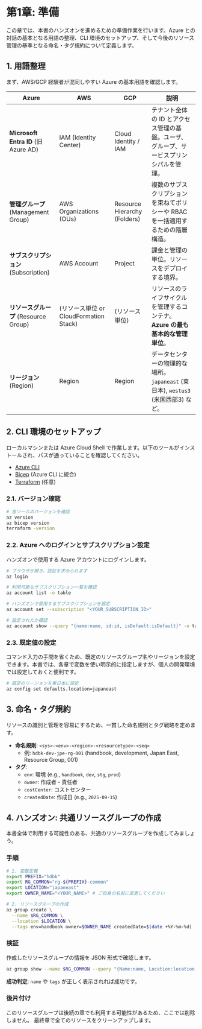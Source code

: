 # 第1章: 準備

この章では、本書のハンズオンを進めるための準備作業を行います。Azure との対話の基本となる用語の整理、CLI 環境のセットアップ、そして今後のリソース管理の基準となる命名・タグ規約について定義します。

## 1. 用語整理

まず、AWS/GCP 経験者が混同しやすい Azure の基本用語を確認します。

| Azure                               | AWS                               | GCP                        | 説明                                                                                             |
| ----------------------------------- | --------------------------------- | -------------------------- | ------------------------------------------------------------------------------------------------ |
| **Microsoft Entra ID** (旧 Azure AD) | IAM (Identity Center)             | Cloud Identity / IAM       | テナント全体の ID とアクセス管理の基盤。ユーザ、グループ、サービスプリンシパルを管理。         |
| **管理グループ** (Management Group)   | AWS Organizations (OUs)           | Resource Hierarchy (Folders) | 複数のサブスクリプションを束ねてポリシーや RBAC を一括適用するための階層構造。             |
| **サブスクリプション** (Subscription) | AWS Account                       | Project                    | 課金と管理の単位。リソースをデプロイする境界。                                             |
| **リソースグループ** (Resource Group) | (リソース単位 or CloudFormation Stack) | (リソース単位)             | リソースのライフサイクルを管理するコンテナ。**Azure の最も基本的な管理単位**。             |
| **リージョン** (Region)               | Region                            | Region                     | データセンターの物理的な場所。`japaneast` (東日本), `westus3` (米国西部3) など。 |

## 2. CLI 環境のセットアップ

ローカルマシンまたは Azure Cloud Shell で作業します。以下のツールがインストールされ、パスが通っていることを確認してください。

- [Azure CLI](https://learn.microsoft.com/ja-jp/cli/azure/install-azure-cli)
- [Bicep](https://learn.microsoft.com/ja-jp/azure/bicep/install) (Azure CLI に統合)
- [Terraform](https://developer.hashicorp.com/terraform/install) (任意)

### 2.1. バージョン確認

```bash
# 各ツールのバージョンを確認
az version
az bicep version
terraform -version
```

### 2.2. Azure へのログインとサブスクリプション設定

ハンズオンで使用する Azure アカウントにログインします。

```bash
# ブラウザが開き、認証を求められます
az login

# 利用可能なサブスクリプション一覧を確認
az account list -o table

# ハンズオンで使用するサブスクリプションを設定
az account set --subscription "<YOUR_SUBSCRIPTION_ID>"

# 設定されたか確認
az account show --query "{name:name, id:id, isDefault:isDefault}" -o table
```

### 2.3. 既定値の設定

コマンド入力の手間を省くため、既定のリソースグループ名やリージョンを設定できます。本書では、各章で変数を使い明示的に指定しますが、個人の開発環境では設定しておくと便利です。

```bash
# 既定のリージョンを東日本に設定
az config set defaults.location=japaneast
```

## 3. 命名・タグ規約

リソースの識別と管理を容易にするため、一貫した命名規則とタグ戦略を定めます。

- **命名規則**: `<sys>-<env>-<region>-<resourcetype>-<seq>`
  - 例: `hdbk-dev-jpe-rg-001` (handbook, development, Japan East, Resource Group, 001)
- **タグ**:
  - `env`: 環境 (e.g., `handbook`, `dev`, `stg`, `prod`)
  - `owner`: 作成者・責任者
  - `costCenter`: コストセンター
  - `createdDate`: 作成日 (e.g., `2025-09-15`)

## 4. ハンズオン: 共通リソースグループの作成

本書全体で利用する可能性のある、共通のリソースグループを作成してみましょう。

### 手順

```bash
# 1. 変数定義
export PREFIX="hdbk"
export RG_COMMON="rg-${PREFIX}-common"
export LOCATION="japaneast"
export OWNER_NAME="<YOUR_NAME>" # ご自身の名前に変更してください

# 2. リソースグループの作成
az group create \
  --name $RG_COMMON \
  --location $LOCATION \
  --tags env=handbook owner=$OWNER_NAME createdDate=$(date +%Y-%m-%d)
```

### 検証

作成したリソースグループの情報を JSON 形式で確認します。

```bash
az group show --name $RG_COMMON --query "{Name:name, Location:location, Tags:tags}" -o jsonc
```

**成功判定**:
`name` や `tags` が正しく表示されれば成功です。

### 後片付け

このリソースグループは後続の章でも利用する可能性があるため、ここでは削除しません。
最終章で全てのリソースをクリーンアップします。

```